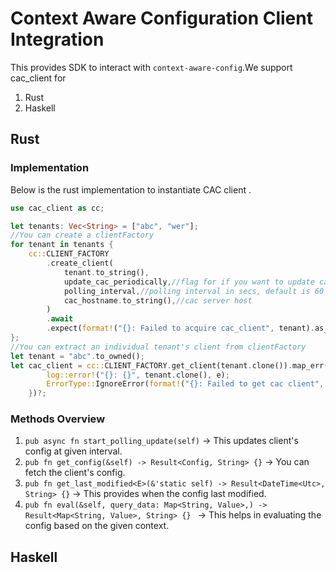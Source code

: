 # Context Aware Configuration Client Integration

This provides SDK to interact with ```context-aware-config```.We support cac_client for
 1. Rust
 2. Haskell


## Rust

### Implementation
Below is the rust implementation to instantiate CAC client .

```rust
use cac_client as cc;

let tenants: Vec<String> = ["abc", "wer"];
//You can create a clientFactory
for tenant in tenants {
    cc::CLIENT_FACTORY
        .create_client(
            tenant.to_string(),
            update_cac_periodically,//flag for if you want to update cac config periodically
            polling_interval,//polling interval in secs, default is 60
            cac_hostname.to_string(),//cac server host
        )
        .await
        .expect(format!("{}: Failed to acquire cac_client", tenant).as_str());
};
//You can extract an individual tenant's client from clientFactory
let tenant = "abc".to_owned();
let cac_client = cc::CLIENT_FACTORY.get_client(tenant.clone()).map_err(|e| {
        log::error!("{}: {}", tenant.clone(), e);
        ErrorType::IgnoreError(format!("{}: Failed to get cac client", tenant))
    })?;


```

### Methods Overview

1. ```pub async fn start_polling_update(self)``` -> This updates client's config at given interval.
1. ```pub fn get_config(&self) -> Result<Config, String> {}``` -> You can fetch the client's config.
2. ```pub fn get_last_modified<E>(&'static self) -> Result<DateTime<Utc>, String> {}``` -> This provides when the config last modified.
3. ```pub fn eval(&self, query_data: Map<String, Value>,) -> Result<Map<String, Value>, String> {} ``` 
-> This helps in evaluating the config based on the given context.


## Haskell



